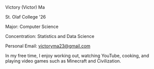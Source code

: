 Victory (Victor) Ma

St. Olaf College '26

Major: Computer Science 

Concentration: Statistics and Data Science

Personal Email: victoryma23@gmail.com

In my free time, I enjoy working out, watching YouTube, cooking, and playing video games such as Minecraft and Civilization.

<!---
VictoryMa8/VictoryMa8 is a ✨ special ✨ repository because its `README.md` (this file) appears on your GitHub profile.
You can click the Preview link to take a look at your changes.
--->
